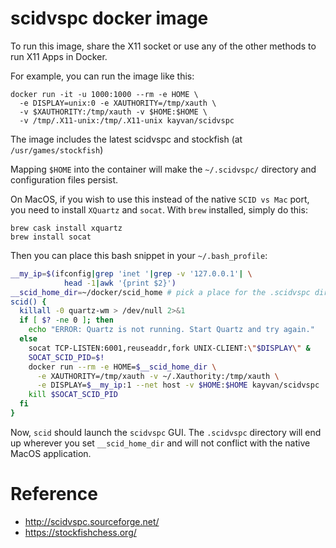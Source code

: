 # scidvspc docker image

To run this image, share the X11 socket or use any
of the other methods to run X11 Apps in Docker.

For example, you can run the image like this:

```
docker run -it -u 1000:1000 --rm -e HOME \
  -e DISPLAY=unix:0 -e XAUTHORITY=/tmp/xauth \
  -v $XAUTHORITY:/tmp/xauth -v $HOME:$HOME \
  -v /tmp/.X11-unix:/tmp/.X11-unix kayvan/scidvspc
```
The image includes the latest scidvspc and
stockfish (at `/usr/games/stockfish`)

Mapping `$HOME` into the container will make
the `~/.scidvspc/` directory and configuration files
persist.

On MacOS, if you wish to use this instead of the native `SCID vs Mac` port,
you need to install `XQuartz` and `socat`. With `brew` installed, simply do this:

```
brew cask install xquartz
brew install socat
```

Then you can place this bash snippet in your `~/.bash_profile`:

```sh
__my_ip=$(ifconfig|grep 'inet '|grep -v '127.0.0.1'| \
            head -1|awk '{print $2}')
__scid_home_dir=~/docker/scid_home # pick a place for the .scidvspc dir
scid() {
  killall -0 quartz-wm > /dev/null 2>&1
  if [ $? -ne 0 ]; then
    echo "ERROR: Quartz is not running. Start Quartz and try again."
  else
    socat TCP-LISTEN:6001,reuseaddr,fork UNIX-CLIENT:\"$DISPLAY\" &
    SOCAT_SCID_PID=$!
    docker run --rm -e HOME=$__scid_home_dir \
      -e XAUTHORITY=/tmp/xauth -v ~/.Xauthority:/tmp/xauth \
      -e DISPLAY=$__my_ip:1 --net host -v $HOME:$HOME kayvan/scidvspc
    kill $SOCAT_SCID_PID
  fi
}
```

Now, `scid` should launch the `scidvspc` GUI. The `.scidvspc` directory
will end up wherever you set `__scid_home_dir` and will not conflict with
the native MacOS application.

# Reference
- http://scidvspc.sourceforge.net/
- https://stockfishchess.org/
